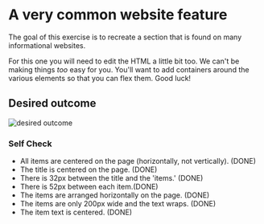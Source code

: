 # A very common website feature

The goal of this exercise is to recreate a section that is found on many informational websites.

For this one you will need to edit the HTML a little bit too. We can't be making things _too_ easy for you. You'll want to add containers around the various elements so that you can flex them. Good luck!

## Desired outcome

![desired outcome](./desired-outcome.png)

### Self Check

- All items are centered on the page (horizontally, not vertically). (DONE)
- The title is centered on the page. (DONE)
- There is 32px between the title and the 'items.' (DONE)
- There is 52px between each item.(DONE)
- The items are arranged horizontally on the page. (DONE)
- The items are only 200px wide and the text wraps. (DONE)
- The item text is centered. (DONE)
